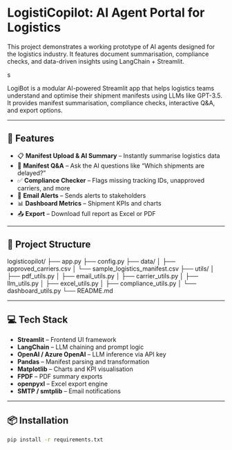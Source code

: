 # LogistiCopilot: AI Agent Portal for Logistics

This project demonstrates a working prototype of AI agents designed for the logistics industry. It features document summarisation, compliance checks, and data-driven insights using LangChain + Streamlit.

s

LogiBot is a modular AI-powered Streamlit app that helps logistics teams understand and optimise their shipment manifests using LLMs like GPT-3.5. It provides manifest summarisation, compliance checks, interactive Q&A, and export options.

---

## 🚀 Features

- 📋 **Manifest Upload & AI Summary** – Instantly summarise logistics data
- 💬 **Manifest Q&A** – Ask the AI questions like “Which shipments are delayed?”
- ✅ **Compliance Checker** – Flags missing tracking IDs, unapproved carriers, and more
- 📧 **Email Alerts** – Sends alerts to stakeholders
- 📊 **Dashboard Metrics** – Shipment KPIs and charts
- 📤 **Export** – Download full report as Excel or PDF

---

## 🧱 Project Structure
logisticopilot/
├── app.py
├── config.py
├── data/
│ ├── approved_carriers.csv
│ └── sample_logistics_manifest.csv
├── utils/
│ ├── pdf_utils.py
│ ├── email_utils.py
│ ├── carrier_utils.py
│ ├── llm_utils.py
│ ├── excel_utils.py
│ ├── compliance_utils.py
│ └── dashboard_utils.py
└── README.md

---

## 💻 Tech Stack

- **Streamlit** – Frontend UI framework
- **LangChain** – LLM chaining and prompt logic
- **OpenAI / Azure OpenAI** – LLM inference via API key
- **Pandas** – Manifest parsing and transformation
- **Matplotlib** – Charts and KPI visualisation
- **FPDF** – PDF summary exports
- **openpyxl** – Excel export engine
- **SMTP / smtplib** – Email notifications

---

## 📦 Installation

```bash
pip install -r requirements.txt
